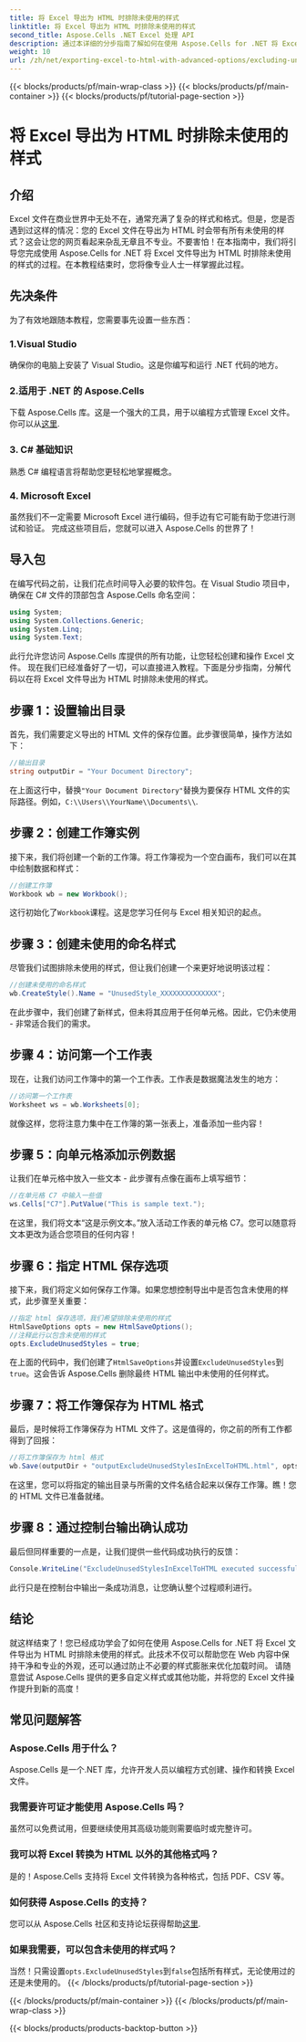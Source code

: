```yaml
---
title: 将 Excel 导出为 HTML 时排除未使用的样式
linktitle: 将 Excel 导出为 HTML 时排除未使用的样式
second_title: Aspose.Cells .NET Excel 处理 API
description: 通过本详细的分步指南了解如何在使用 Aspose.Cells for .NET 将 Excel 导出为 HTML 时排除未使用的样式。
weight: 10
url: /zh/net/exporting-excel-to-html-with-advanced-options/excluding-unused-styles/
---
```


{{< blocks/products/pf/main-wrap-class >}}
{{< blocks/products/pf/main-container >}}
{{< blocks/products/pf/tutorial-page-section >}}

# 将 Excel 导出为 HTML 时排除未使用的样式

## 介绍
Excel 文件在商业世界中无处不在，通常充满了复杂的样式和格式。但是，您是否遇到过这样的情况：您的 Excel 文件在导出为 HTML 时会带有所有未使用的样式？这会让您的网页看起来杂乱无章且不专业。不要害怕！在本指南中，我们将引导您完成使用 Aspose.Cells for .NET 将 Excel 文件导出为 HTML 时排除未使用的样式的过程。在本教程结束时，您将像专业人士一样掌握此过程。
## 先决条件
为了有效地跟随本教程，您需要事先设置一些东西：
### 1.Visual Studio
确保你的电脑上安装了 Visual Studio。这是你编写和运行 .NET 代码的地方。
### 2.适用于 .NET 的 Aspose.Cells
下载 Aspose.Cells 库。这是一个强大的工具，用于以编程方式管理 Excel 文件。你可以从[这里](https://releases.aspose.com/cells/net/).
### 3. C# 基础知识
熟悉 C# 编程语言将帮助您更轻松地掌握概念。
### 4. Microsoft Excel
虽然我们不一定需要 Microsoft Excel 进行编码，但手边有它可能有助于您进行测试和验证。
完成这些项目后，您就可以进入 Aspose.Cells 的世界了！
## 导入包
在编写代码之前，让我们花点时间导入必要的软件包。在 Visual Studio 项目中，确保在 C# 文件的顶部包含 Aspose.Cells 命名空间：
```csharp
using System;
using System.Collections.Generic;
using System.Linq;
using System.Text;
```
此行允许您访问 Aspose.Cells 库提供的所有功能，让您轻松创建和操作 Excel 文件。
现在我们已经准备好了一切，可以直接进入教程。下面是分步指南，分解代码以在将 Excel 文件导出为 HTML 时排除未使用的样式。
## 步骤 1：设置输出目录
首先，我们需要定义导出的 HTML 文件的保存位置。此步骤很简单，操作方法如下：
```csharp
//输出目录
string outputDir = "Your Document Directory";
```
在上面这行中，替换`"Your Document Directory"`替换为要保存 HTML 文件的实际路径。例如，`C:\\Users\\YourName\\Documents\\`.
## 步骤 2：创建工作簿实例
接下来，我们将创建一个新的工作簿。将工作簿视为一个空白画布，我们可以在其中绘制数据和样式：
```csharp
//创建工作簿
Workbook wb = new Workbook();
```
这行初始化了`Workbook`课程。这是您学习任何与 Excel 相关知识的起点。
## 步骤 3：创建未使用的命名样式
尽管我们试图排除未使用的样式，但让我们创建一个来更好地说明该过程：
```csharp
//创建未使用的命名样式
wb.CreateStyle().Name = "UnusedStyle_XXXXXXXXXXXXXX";
```
在此步骤中，我们创建了新样式，但未将其应用于任何单元格。因此，它仍未使用 - 非常适合我们的需求。
## 步骤 4：访问第一个工作表
现在，让我们访问工作簿中的第一个工作表。工作表是数据魔法发生的地方：
```csharp
//访问第一个工作表
Worksheet ws = wb.Worksheets[0];
```
就像这样，您将注意力集中在工作簿的第一张表上，准备添加一些内容！
## 步骤 5：向单元格添加示例数据
让我们在单元格中放入一些文本 - 此步骤有点像在画布上填写细节：
```csharp
//在单元格 C7 中输入一些值
ws.Cells["C7"].PutValue("This is sample text.");
```
在这里，我们将文本“这是示例文本。”放入活动工作表的单元格 C7。您可以随意将文本更改为适合您项目的任何内容！
## 步骤 6：指定 HTML 保存选项
接下来，我们将定义如何保存工作簿。如果您想控制导出中是否包含未使用的样式，此步骤至关重要：
```csharp
//指定 html 保存选项，我们希望排除未使用的样式
HtmlSaveOptions opts = new HtmlSaveOptions();
//注释此行以包含未使用的样式
opts.ExcludeUnusedStyles = true;
```
在上面的代码中，我们创建了`HtmlSaveOptions`并设置`ExcludeUnusedStyles`到`true`。这会告诉 Aspose.Cells 删除最终 HTML 输出中未使用的任何样式。
## 步骤 7：将工作簿保存为 HTML 格式
最后，是时候将工作簿保存为 HTML 文件了。这是值得的，你之前的所有工作都得到了回报：
```csharp
//将工作簿保存为 html 格式
wb.Save(outputDir + "outputExcludeUnusedStylesInExcelToHTML.html", opts);
```
在这里，您可以将指定的输出目录与所需的文件名结合起来以保存工作簿。瞧！您的 HTML 文件已准备就绪。
## 步骤 8：通过控制台输出确认成功
最后但同样重要的一点是，让我们提供一些代码成功执行的反馈：
```csharp
Console.WriteLine("ExcludeUnusedStylesInExcelToHTML executed successfully.");
```
此行只是在控制台中输出一条成功消息，让您确认整个过程顺利进行。
## 结论
就这样结束了！您已经成功学会了如何在使用 Aspose.Cells for .NET 将 Excel 文件导出为 HTML 时排除未使用的样式。此技术不仅可以帮助您在 Web 内容中保持干净和专业的外观，还可以通过防止不必要的样式膨胀来优化加载时间。 
请随意尝试 Aspose.Cells 提供的更多自定义样式或其他功能，并将您的 Excel 文件操作提升到新的高度！
## 常见问题解答
### Aspose.Cells 用于什么？  
Aspose.Cells 是一个.NET 库，允许开发人员以编程方式创建、操作和转换 Excel 文件。
### 我需要许可证才能使用 Aspose.Cells 吗？  
虽然可以免费试用，但要继续使用其高级功能则需要临时或完整许可。
### 我可以将 Excel 转换为 HTML 以外的其他格式吗？  
是的！Aspose.Cells 支持将 Excel 文件转换为各种格式，包括 PDF、CSV 等。
### 如何获得 Aspose.Cells 的支持？  
您可以从 Aspose.Cells 社区和支持论坛获得帮助[这里](https://forum.aspose.com/c/cells/9).
### 如果我需要，可以包含未使用的样式吗？  
当然！只需设置`opts.ExcludeUnusedStyles`到`false`包括所有样式，无论使用过的还是未使用的。
{{< /blocks/products/pf/tutorial-page-section >}}

{{< /blocks/products/pf/main-container >}}
{{< /blocks/products/pf/main-wrap-class >}}

{{< blocks/products/products-backtop-button >}}
